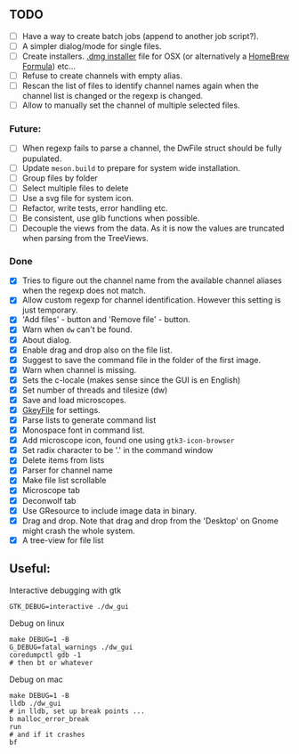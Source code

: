 ## TODO
 - [ ] Have a way to create batch jobs (append to another job script?).
 - [ ] A simpler dialog/mode for single files.
 - [ ] Create installers. [.dmg installer](https://mesonbuild.com/Creating-OSX-packages.html) file for OSX (or alternatively a [HomeBrew Formula](https://medium.com/@tharun208/creating-a-homebrew-formula-f76da25b79e4)) etc...
 - [ ] Refuse to create channels with empty alias.
 - [ ] Rescan the list of files to identify channel names again when the channel list is changed or the regexp is changed.
 - [ ] Allow to manually set the channel of multiple selected files.

### Future:
 - [ ] When regexp fails to parse a channel, the DwFile struct should be fully pupulated.
 - [ ] Update `meson.build` to prepare for system wide installation.
 - [ ] Group files by folder
 - [ ] Select multiple files to delete
 - [ ] Use a svg file for system icon.
 - [ ] Refactor, write tests, error handling etc.
 - [ ] Be consistent, use glib functions when possible.
 - [ ] Decouple the views from the data. As it is now the values are truncated when parsing from the TreeViews.

### Done
 - [x] Tries to figure out the channel name from the available channel aliases when the regexp does not match.
 - [x] Allow custom regexp for channel identification. However this setting is just temporary.
 - [x] 'Add files' - button and 'Remove file' - button.
 - [x] Warn when `dw` can't be found.
 - [x] About dialog.
 - [x] Enable drag and drop also on the file list.
 - [x] Suggest to save the command file in the folder of the first image.
 - [x] Warn when channel is missing.
 - [x] Sets the c-locale (makes sense since the GUI is en English)
 - [x] Set number of threads and tilesize (dw)
 - [x] Save and load microscopes.
 - [x] [GkeyFile](https://developer.gnome.org/glib/stable/glib-Key-value-file-parser.html#g-key-file-new) for settings.
 - [x] Parse lists to generate command list
 - [x] Monospace font in command list.
 - [x] Add microscope icon, found one using `gtk3-icon-browser`
 - [x] Set radix character to be '.' in the command window
 - [x] Delete items from lists
 - [x] Parser for channel name
 - [x] Make file list scrollable
 - [x] Microscope tab
 - [x] Deconwolf tab
 - [X] Use GResource to include image data in binary.
 - [x] Drag and drop. Note that drag and drop from the 'Desktop' on Gnome might crash the whole system.
 - [x] A tree-view for file list

## Useful:

Interactive debugging with gtk
``` shell
GTK_DEBUG=interactive ./dw_gui
```

Debug on linux
``` shell
make DEBUG=1 -B
G_DEBUG=fatal_warnings ./dw_gui
coredumpctl gdb -1
# then bt or whatever
```

Debug on mac

``` shell
make DEBUG=1 -B
lldb ./dw_gui
# in lldb, set up break points ...
b malloc_error_break
run
# and if it crashes
bf
```
